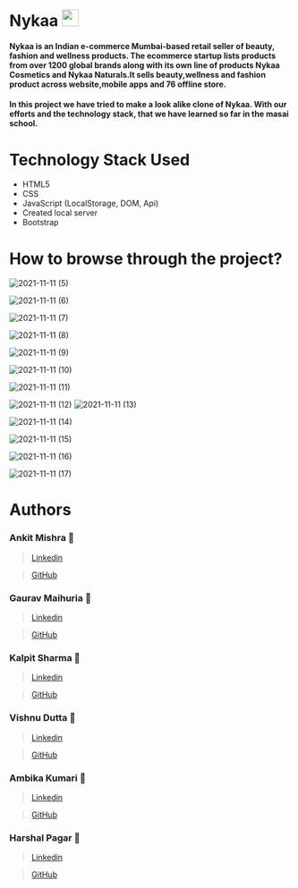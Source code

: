# Nykaa <img src="https://berinacosmetics.com/wp-content/uploads/2018/07/Nykaa.png"  height="30px">
#### Nykaa is an Indian e-commerce Mumbai-based retail seller of beauty, fashion and wellness products. The ecommerce startup lists products from over 1200 global brands along with its own line of products Nykaa Cosmetics and Nykaa Naturals.It sells beauty,wellness and fashion product across website,mobile apps and 76 offline store.

#### In this project we have tried to make a look alike clone of Nykaa. With our efforts and the technology stack, that we have learned so far in the masai school.


# Technology Stack Used 
* HTML5
* CSS
* JavaScript (LocalStorage, DOM, Api)
* Created local server
* Bootstrap


# How to browse through the project? 

![2021-11-11 (5)](https://user-images.githubusercontent.com/61643245/141402906-6625fe8f-3a08-42f8-b4ae-f1f804467b70.png)

![2021-11-11 (6)](https://user-images.githubusercontent.com/61643245/141403001-db5c8238-ace4-47b0-8d7e-f31f2b21e8b2.png)

![2021-11-11 (7)](https://user-images.githubusercontent.com/61643245/141403058-83627569-30ef-4480-af9d-26487d23ac7f.png)

![2021-11-11 (8)](https://user-images.githubusercontent.com/61643245/141403131-9982b96e-6c5c-4cfb-a474-cd87d6d8edfb.png)


![2021-11-11 (9)](https://user-images.githubusercontent.com/61643245/141403189-56237165-e061-4056-ad8b-864e7d51b88c.png)


![2021-11-11 (10)](https://user-images.githubusercontent.com/61643245/141403271-c462a54d-08a0-405f-9a44-dc6c9387567e.png)


![2021-11-11 (11)](https://user-images.githubusercontent.com/61643245/141403334-3d6bfc05-544b-459e-a741-0f531e879119.png)


![2021-11-11 (12)](https://user-images.githubusercontent.com/61643245/141403410-8027d7f8-c303-45af-8b90-92a27e4c8699.png)
![2021-11-11 (13)](https://user-images.githubusercontent.com/61643245/141403493-20c770e3-7b87-4db9-8dff-a2f11ef5b0bc.png)

![2021-11-11 (14)](https://user-images.githubusercontent.com/61643245/141403569-e8999018-d30c-4a4a-a852-644d202c3cc7.png)


![2021-11-11 (15)](https://user-images.githubusercontent.com/61643245/141403655-9f963036-780b-4555-a061-7f735d170fcb.png)

![2021-11-11 (16)](https://user-images.githubusercontent.com/61643245/141403681-faa9e609-d358-41bb-b9f5-3122709598f8.png)

![2021-11-11 (17)](https://user-images.githubusercontent.com/61643245/141403683-4dceb766-9602-428e-a23e-2c5e67d94023.png)












# Authors

### Ankit Mishra :boy:
>  [Linkedin](https://www.linkedin.com/in/ankit-mishra-b96594195)

>  [GitHub](https://github.com/Ankit-Mishra07)

### Gaurav Maihuria :boy:
> [Linkedin](https://www.linkedin.com/in/gaurav-maihuria/)

> [GitHub](https://github.com/gaurav16-lang)

### Kalpit Sharma :boy:
> [Linkedin](http://www.linkedin.com/in/kalpit-sharma1998)

> [GitHub](https://github.com/Kalpit1998)

### Vishnu Dutta :boy:
> [Linkedin]()

> [GitHub]()

### Ambika Kumari :woman:
> [Linkedin]()

> [GitHub]()

### Harshal Pagar :boy:
> [Linkedin]()

> [GitHub]()



